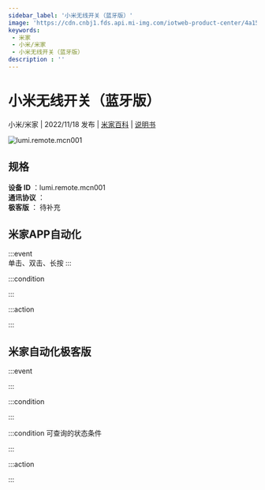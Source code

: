 ```yaml
---
sidebar_label: '小米无线开关（蓝牙版）'
image: 'https://cdn.cnbj1.fds.api.mi-img.com/iotweb-product-center/4a15840e484aa13b492bb124c2d6cf03_1653036936011.png?GalaxyAccessKeyId=AKVGLQWBOVIRQ3XLEW&Expires=9223372036854775807&Signature=yGGhDgxOhy4boUmTGarwpiuoDQs='
keywords: 
 - 米家
 - 小米/米家
 - 小米无线开关（蓝牙版）
description : ''
---
```

# 小米无线开关（蓝牙版）

小米/米家 | 2022/11/18 发布 | [米家百科](https://home.mi.com/webapp/content/baike/product/index.html?model=lumi.remote.mcn001) | [说明书](https://home.mi.com/views/introduction.html?model=lumi.remote.mcn001&region=cn)

![lumi.remote.mcn001](https://cdn.cnbj1.fds.api.mi-img.com/iotweb-product-center/4a15840e484aa13b492bb124c2d6cf03_1653036936011.png?GalaxyAccessKeyId=AKVGLQWBOVIRQ3XLEW&Expires=9223372036854775807&Signature=yGGhDgxOhy4boUmTGarwpiuoDQs=)

## 规格  
> 
**设备 ID** ：lumi.remote.mcn001  
**通讯协议** ：  
**极客版**  ： 待补充 


## 米家APP自动化  

:::event  
单击、双击、长按
:::

:::condition  

:::

:::action   

:::

## 米家自动化极客版  

:::event  

:::

:::condition  

:::

:::condition 可查询的状态条件  

:::

:::action  

:::

        
